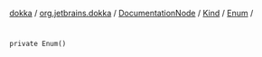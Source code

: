 [dokka](../../../../index.md) / [org.jetbrains.dokka](../../../index.md) / [DocumentationNode](../../index.md) / [Kind](../index.md) / [Enum](index.md) / [<init>](_init_.md)

# <init>

```
private Enum()
```
